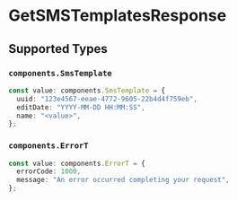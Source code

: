 # GetSMSTemplatesResponse


## Supported Types

### `components.SmsTemplate`

```typescript
const value: components.SmsTemplate = {
  uuid: "123e4567-eeae-4772-9605-22b4d4f759eb",
  editDate: "YYYY-MM-DD HH:MM:SS",
  name: "<value>",
};
```

### `components.ErrorT`

```typescript
const value: components.ErrorT = {
  errorCode: 1000,
  message: "An error occurred completing your request",
};
```

